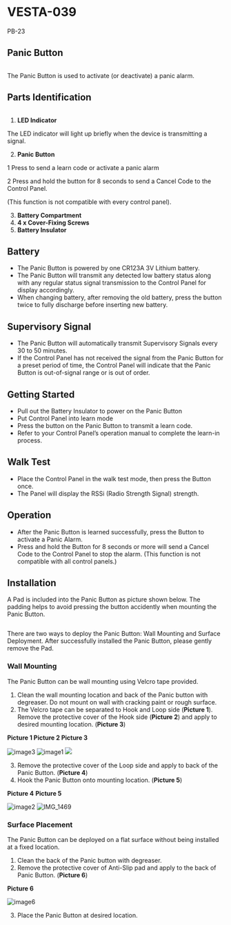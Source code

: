 # VESTA-039

PB-23

## Panic Button&#x20;

<figure><img src=".gitbook/assets/image (35).png" alt=""><figcaption></figcaption></figure>

The Panic Button is used to activate (or deactivate) a panic alarm.

## **Parts Identification**

<figure><img src=".gitbook/assets/Imagen PB-23.png" alt=""><figcaption></figcaption></figure>

1. **LED Indicator**

The LED indicator will light up briefly when the device is transmitting a signal.

2. **Panic Button**

1 Press to send a learn code or activate a panic alarm

2 Press and hold the button for 8 seconds to send a Cancel Code to the Control Panel.

(This function is not compatible with every control panel).

3. **Battery Compartment**
4. **4 x Cover-Fixing Screws**
5. **Battery Insulator**

## **Battery**

* The Panic Button is powered by one CR123A 3V Lithium battery.
* The Panic Button will transmit any detected low battery status along with any regular status signal transmission to the Control Panel for display accordingly.
* When changing battery, after removing the old battery, press the button twice to fully discharge before inserting new battery.

## **Supervisory Signal**

* The Panic Button will automatically transmit Supervisory Signals every 30 to 50 minutes.
* If the Control Panel has not received the signal from the Panic Button for a preset period of time, the Control Panel will indicate that the Panic Button is out-of-signal range or is out of order.

## **Getting Started**

* Pull out the Battery Insulator to power on the Panic Button
* Put Control Panel into learn mode
* Press the button on the Panic Button to transmit a learn code.
* Refer to your Control Panel’s operation manual to complete the learn-in process.

## **Walk Test**

* Place the Control Panel in the walk test mode, then press the Button once.
* The Panel will display the RSSi (Radio Strength Signal) strength.

## **Operation**

* After the Panic Button is learned successfully, press the Button to activate a Panic Alarm.
* Press and hold the Button for 8 seconds or more will send a Cancel Code to the Control Panel to stop the alarm. (This function is not compatible with all control panels.)

## **Installation**

A Pad is included into the Panic Button as picture shown below. The padding helps to avoid pressing the button accidently when mounting the Panic Button.



<figure><img src=".gitbook/assets/Imagen 2 PB-23.png" alt=""><figcaption></figcaption></figure>

There are two ways to deploy the Panic Button: Wall Mounting and Surface Deployment. After successfully installed the Panic Button, please gently remove the Pad.

### **Wall Mounting**

The Panic Button can be wall mounting using Velcro tape provided.

1. Clean the wall mounting location and back of the Panic button with degreaser. Do not mount on wall with cracking paint or rough surface.
2. The Velcro tape can be separated to Hook and Loop side (**Picture 1**). Remove the protective cover of the Hook side (**Picture 2**) and apply to desired mounting location. (**Picture 3**)

**Picture 1                                                      Picture 2                                                     Picture 3**

![image3](<.gitbook/assets/2 (12).jpeg>) ![image1](<.gitbook/assets/3 (13).jpeg>) ![](<.gitbook/assets/4 (10).jpeg>)

3. Remove the protective cover of the Loop side and apply to back of the Panic Button. (**Picture 4**)
4. Hook the Panic Button onto mounting location. (**Picture 5**)

**Picture 4**                                                                                            **Picture 5**

![image2](<.gitbook/assets/5 (11).jpeg>) ![IMG\_1469](<.gitbook/assets/6 (15).jpeg>)

### **Surface Placement**

The Panic Button can be deployed on a flat surface without being installed at a fixed location.

1. Clean the back of the Panic button with degreaser.
2. Remove the protective cover of Anti-Slip pad and apply to the back of Panic Button. (**Picture 6**)

&#x20;                                                                                          **Picture 6**

![image6](<.gitbook/assets/7 (14).jpeg>)

3. Place the Panic Button at desired location.
